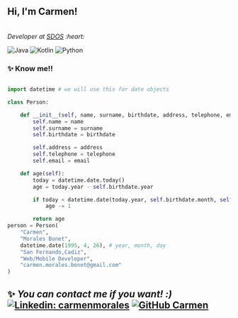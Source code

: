 <h2> Hi, I'm Carmen! </h2>
</br><em>Developer at <a href="https://www.sdos.es/home">SDOS</a> :heart:
</em>


![Java](https://img.shields.io/badge/java-%23ED8B00.svg?style=for-the-badge&logo=java&logoColor=white)
![Kotlin](https://img.shields.io/badge/kotlin-%230095D5.svg?style=for-the-badge&logo=kotlin&logoColor=white)
![Python](https://img.shields.io/badge/python-3670A0?style=for-the-badge&logo=python&logoColor=ffdd54)

### :sparkles: Know me!!

```python

import datetime # we will use this for date objects

class Person:

    def __init__(self, name, surname, birthdate, address, telephone, email):
        self.name = name
        self.surname = surname
        self.birthdate = birthdate

        self.address = address
        self.telephone = telephone
        self.email = email

    def age(self):
        today = datetime.date.today()
        age = today.year - self.birthdate.year

        if today < datetime.date(today.year, self.birthdate.month, self.birthdate.day):
            age -= 1

        return age
person = Person(
    "Carmen",
    "Morales Bonet",
    datetime.date(1995, 4, 26), # year, month, day
    "San Fernando,Cadiz",
    "Web/Mobile Developer",
    "carmen.morales.bonet@gmail.com"
)
```

✨ <em> You can contact me if you want! :)</em>
[![Linkedin: carmenmorales](https://img.shields.io/badge/-linkedin-blue?style=flat-square&logo=Linkedin&logoColor=white&link=https://www.linkedin.com/in/carmenmoralesbonet/)](https://www.linkedin.com/in/carmenmoralesbonet/)
[![GitHub Carmen](https://img.shields.io/github/followers/carmenmoralesb?label=follow&style=social)](https://github.com/carmenmoralesb)
---
